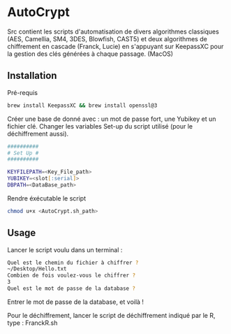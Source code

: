 # AutoCrypt
Src contient les scripts d'automatisation de divers algorithmes classiques (AES, Camellia, SM4, 3DES, Blowfish, CAST5) et deux algorithmes de chiffrement en cascade (Franck, Lucie) en s'appuyant sur KeepassXC pour la gestion des clés générées à chaque passage. (MacOS)



## Installation
Pré-requis
```zsh
brew install KeepassXC && brew install openssl@3 
```
Créer une base de donné avec : un mot de passe fort, une Yubikey et un fichier clé.
Changer les variables Set-up du script utilisé (pour le déchiffrement aussi).
```zsh
##########
# Set Up #
##########

KEYFILEPATH=<Key_File_path>
YUBIKEY=<slot[:serial]>
DBPATH=<DataBase_path>
```
Rendre éxécutable le script
```zsh
chmod u+x <AutoCrypt.sh_path>
``` 
## Usage
Lancer le script voulu dans un terminal :
```zsh
Quel est le chemin du fichier à chiffrer ?
~/Desktop/Hello.txt  
Combien de fois voulez-vous le chiffrer ? 
3
Quel est le mot de passe de la database ? 
```
Entrer le mot de passe de la database, et voilà !

Pour le déchiffrement, lancer le script de déchiffrement indiqué par le R, type : FranckR.sh
